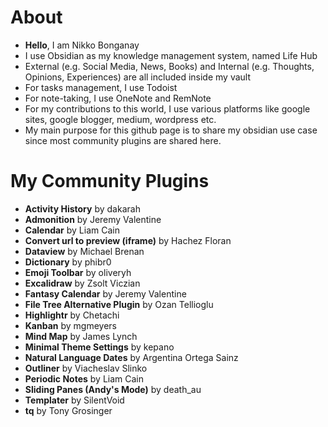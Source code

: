 # About
- **Hello**, I am Nikko Bonganay
- I use Obsidian as my knowledge management system, named Life Hub
- External (e.g. Social Media, News, Books) and Internal (e.g. Thoughts, Opinions, Experiences) are all included inside my vault
- For tasks management, I use Todoist
- For note-taking, I use OneNote and RemNote
- For my contributions to this world, I use various platforms like google sites, google blogger, medium, wordpress etc.
- My main purpose for this github page is to share my obsidian use case since most community plugins are shared here.

# My Community Plugins
- **Activity History** by dakarah
- **Admonition** by Jeremy Valentine
- **Calendar** by Liam Cain
- **Convert url to preview (iframe)** by Hachez Floran
- **Dataview** by Michael Brenan
- **Dictionary** by phibr0
- **Emoji Toolbar** by oliveryh
- **Excalidraw** by Zsolt Viczian
- **Fantasy Calendar** by Jeremy Valentine
- **File Tree Alternative Plugin** by Ozan Tellioglu
- **Highlightr** by Chetachi
- **Kanban** by mgmeyers
- **Mind Map** by James Lynch
- **Minimal Theme Settings** by kepano
- **Natural Language Dates** by Argentina Ortega Sainz
- **Outliner** by Viacheslav Slinko
- **Periodic Notes** by Liam Cain
- **Sliding Panes (Andy's Mode)** by death_au
- **Templater** by SilentVoid
- **tq** by Tony Grosinger
